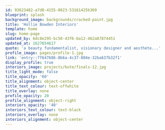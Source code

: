 ```yaml
---
id: 93623482-a7d8-4155-8023-53161425b369
blueprint: splash
background_image: backgrounds/cracked-paint.jpg
title: 'Hollie Bowden Interiors'
template: home
slug: home-page
updated_by: 6dc8e295-bc50-43f6-ba12-462a87874451
updated_at: 1627654617
quote: 'a beauty fundamentalist, visionary designer and aesthete...'
profile_image: pages/profile-1.jpg
link: 'entry::7f647686-8b6a-4c37-804e-32ba637b32f1'
display_profile: true
interiors_image: projects/bute/finals-12.jpg
title_light_mode: false
title_opacity: '60'
title_alignment: object-center
title_text_colour: text-offwhite
title_overlay: none
profile_opacity: 20
profile_alignment: object-right
interiors_opacity: '40'
interiors_text_colour: text-black
interiors_overlay: none
interiors_alignment: object-center
---
```


